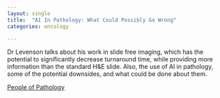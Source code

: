 ```yaml
---
layout: single
title:  "AI In Pathology: What Could Possibly Go Wrong"
categories: oncology

---
```

Dr Levenson talks about his work in slide free imaging, which has the potential to significantly decrease turnaround time, while providing more information than the standard H&E slide.  Also, the use of AI in pathology, some of the potential downsides, and what could be done about them. 

[People of Pathology](https://podcasts.apple.com/us/podcast/episode-159-dr-richard-levenson-ai-in-pathology-what/id1490210201?i=1000614939716)